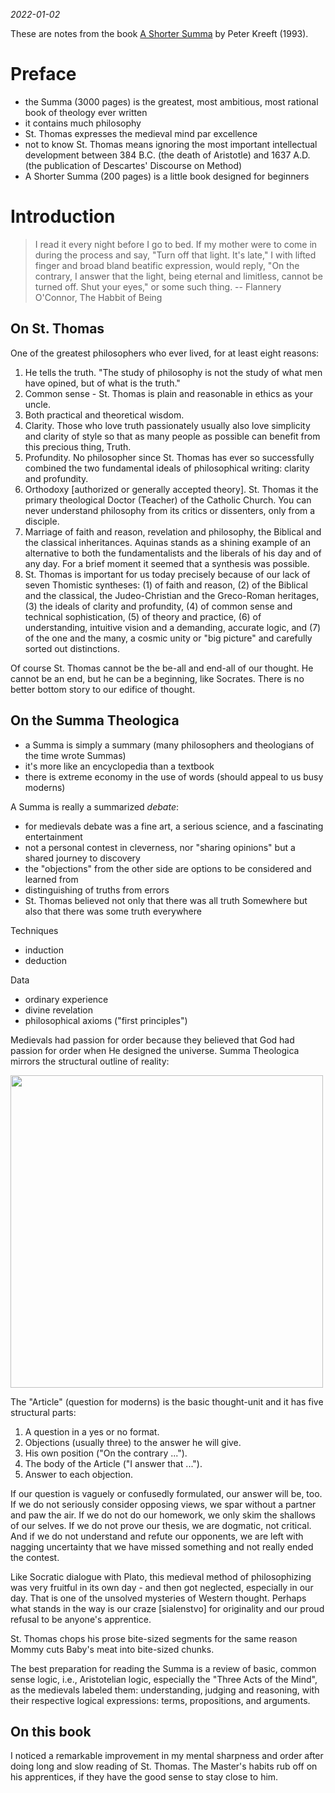 *2022-01-02*

These are notes from the book [A Shorter Summa](/static/shorter-summa.jpeg) by Peter Kreeft (1993).

# Preface

* the Summa (3000 pages) is the greatest, most ambitious, most rational book of theology ever
  written
* it contains much philosophy
* St. Thomas expresses the medieval mind par excellence 
* not to know St. Thomas means ignoring the most important intellectual
  development between 384 B.C. (the death of Aristotle) and 1637 A.D. (the
  publication of Descartes' Discourse on Method)
* A Shorter Summa (200 pages) is a little book designed for beginners

# Introduction

> I read it every night before I go to bed. If my mother were to come in during the process and say, "Turn off that light. It's late," I with lifted finger and broad bland beatific expression, would reply, "On the contrary, I answer that the light, being eternal and limitless, cannot be turned off. Shut your eyes," or some such thing. -- Flannery O'Connor, The Habbit of Being

## On St. Thomas

One of the greatest philosophers who ever lived, for at least eight reasons:

1. He tells the truth. "The study of philosophy is not the study of what men have opined, but of what is the truth."
2. Common sense - St. Thomas is plain and reasonable in ethics as your uncle.
3. Both practical and theoretical wisdom.
4. Clarity. Those who love truth passionately usually also love simplicity and
   clarity of style so that as many people as possible can benefit from this
   precious thing, Truth.
5. Profundity. No philosopher since St. Thomas has ever so successfully combined
   the two fundamental ideals of philosophical writing: clarity and profundity.
6. Orthodoxy [authorized or generally accepted theory]. St. Thomas it the primary theological Doctor (Teacher) of the
   Catholic Church. You can never understand philosophy from its critics or
   dissenters, only from a disciple.
7. Marriage of faith and reason, revelation and philosophy, the Biblical and the
   classical inheritances. Aquinas stands as a shining example of an alternative
   to both the fundamentalists and the liberals of his day and of any day. For a
   brief moment it seemed that a synthesis was possible.
8. St. Thomas is important for us today precisely because of our lack of seven Thomistic syntheses: (1) of faith and reason, (2) of the Biblical and the classical, the Judeo-Christian and the Greco-Roman heritages, (3) the ideals of clarity and profundity, (4) of common sense and technical sophistication, (5) of theory and practice, (6) of understanding, intuitive vision and a demanding, accurate logic, and (7) of the one and the many, a cosmic unity or "big picture" and carefully sorted out distinctions.

Of course St. Thomas cannot be the be-all and end-all of our thought. He cannot
be an end, but he can be a beginning, like Socrates. There is no better bottom
story to our edifice of thought.

## On the Summa Theologica

* a Summa is simply a summary (many philosophers and theologians of the time
  wrote Summas)
* it's more like an encyclopedia than a textbook
* there is extreme economy in the use of words (should appeal to us busy moderns)

A Summa is really a summarized *debate*:

* for medievals debate was a fine art, a serious science, and a fascinating entertainment
* not a personal contest in cleverness, nor "sharing opinions" but a shared journey to discovery
* the "objections" from the other side are options to be considered and learned from
* distinguishing of truths from errors
* St. Thomas believed not only that there was all truth Somewhere but also that
  there was some truth everywhere

Techniques

* induction
* deduction

Data

* ordinary experience
* divine revelation
* philosophical axioms ("first principles")

Medievals had passion for order because they believed that God had passion for order when He designed the universe. Summa Theologica mirrors the structural outline of reality:

<img src="https://user-images.githubusercontent.com/1047259/147875253-1f32ecf9-3438-479b-8f77-f7a6924ab05a.png" width="500"/>

The "Article" (question for moderns) is the basic thought-unit and it has five structural parts:

1. A question in a yes or no format.
2. Objections (usually three) to the answer he will give.
3. His own position ("On the contrary ...").
4. The body of the Article ("I answer that ...").
5. Answer to each objection.

If our question is vaguely or confusedly formulated, our answer will be, too. If
we do not seriously consider opposing views, we spar without a partner and paw
the air. If we do not do our homework, we only skim the shallows of our selves.
If we do not prove our thesis, we are dogmatic, not critical. And if we do not
understand and refute our opponents, we are left with nagging uncertainty that
we have missed something and not really ended the contest.

Like Socratic dialogue with Plato, this medieval method of philosophizing was
very fruitful in its own day - and then got neglected, especially in our day.
That is one of the unsolved mysteries of Western thought. Perhaps what stands in
the way is our craze [sialenstvo] for originality and our proud refusal to be
anyone's apprentice.

St. Thomas chops his prose bite-sized segments for the same reason Mommy cuts
Baby's meat into bite-sized chunks.

The best preparation for reading the Summa is a review of basic, common sense
logic, i.e., Aristotelian logic, especially the "Three Acts of the Mind", as the
medievals labeled them: understanding, judging and reasoning, with their
respective logical expressions: terms, propositions, and arguments.

## On this book

I noticed a remarkable improvement in my mental sharpness and order after doing
long and slow reading of St. Thomas. The Master's habits rub off on his
apprentices, if they have the good sense to stay close to him.
